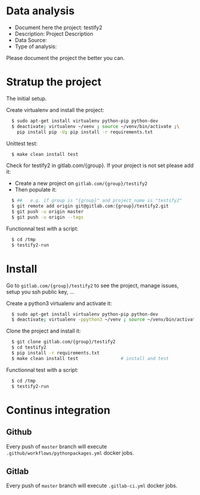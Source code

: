 # Data analysis
- Document here the project: testify2
- Description: Project Description
- Data Source:
- Type of analysis:

Please document the project the better you can.

# Stratup the project

The initial setup.

Create virtualenv and install the project:
```bash
  $ sudo apt-get install virtualenv python-pip python-dev
  $ deactivate; virtualenv ~/venv ; source ~/venv/bin/activate ;\
    pip install pip -U; pip install -r requirements.txt
```

Unittest test:
```bash
  $ make clean install test
```

Check for testify2 in gitlab.com/{group}.
If your project is not set please add it:

- Create a new project on `gitlab.com/{group}/testify2`
- Then populate it:

```bash
  $ ##   e.g. if group is "{group}" and project_name is "testify2"
  $ git remote add origin git@gitlab.com:{group}/testify2.git
  $ git push -u origin master
  $ git push -u origin --tags
```

Functionnal test with a script:
```bash
  $ cd /tmp
  $ testify2-run
```
# Install
Go to `gitlab.com/{group}/testify2` to see the project, manage issues,
setup you ssh public key, ...

Create a python3 virtualenv and activate it:
```bash
  $ sudo apt-get install virtualenv python-pip python-dev
  $ deactivate; virtualenv -ppython3 ~/venv ; source ~/venv/bin/activate
```

Clone the project and install it:
```bash
  $ git clone gitlab.com/{group}/testify2
  $ cd testify2
  $ pip install -r requirements.txt
  $ make clean install test                # install and test
```
Functionnal test with a script:
```bash
  $ cd /tmp
  $ testify2-run
``` 

# Continus integration
## Github 
Every push of `master` branch will execute `.github/workflows/pythonpackages.yml` docker jobs.
## Gitlab
Every push of `master` branch will execute `.gitlab-ci.yml` docker jobs.
